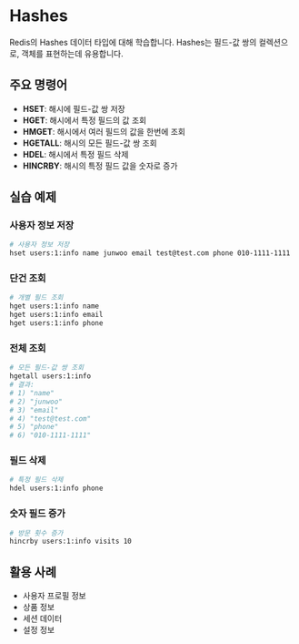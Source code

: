 # Hashes

Redis의 Hashes 데이터 타입에 대해 학습합니다. Hashes는 필드-값 쌍의 컬렉션으로, 객체를 표현하는데 유용합니다.

## 주요 명령어

- **HSET**: 해시에 필드-값 쌍 저장
- **HGET**: 해시에서 특정 필드의 값 조회
- **HMGET**: 해시에서 여러 필드의 값을 한번에 조회
- **HGETALL**: 해시의 모든 필드-값 쌍 조회
- **HDEL**: 해시에서 특정 필드 삭제
- **HINCRBY**: 해시의 특정 필드 값을 숫자로 증가

## 실습 예제

### 사용자 정보 저장

```sh
# 사용자 정보 저장
hset users:1:info name junwoo email test@test.com phone 010-1111-1111
```

### 단건 조회

```sh
# 개별 필드 조회
hget users:1:info name
hget users:1:info email
hget users:1:info phone
```

### 전체 조회

```sh
# 모든 필드-값 쌍 조회
hgetall users:1:info
# 결과:
# 1) "name"
# 2) "junwoo"
# 3) "email"
# 4) "test@test.com"
# 5) "phone"
# 6) "010-1111-1111"
```

### 필드 삭제

```sh
# 특정 필드 삭제
hdel users:1:info phone
```

### 숫자 필드 증가

```sh
# 방문 횟수 증가
hincrby users:1:info visits 10
```

## 활용 사례

- 사용자 프로필 정보
- 상품 정보
- 세션 데이터
- 설정 정보